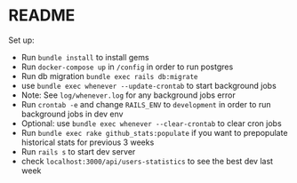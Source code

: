 # README

Set up:

* Run `bundle install` to install gems
* Run `docker-compose up` in `/config` in order to run postgres 
* Run db migration `bundle exec rails db:migrate`
* use `bundle exec whenever --update-crontab` to start background jobs 
* Note: See `log/whenever.log` for any background jobs error
* Run `crontab -e` and change `RAILS_ENV` to `development` in order to run background jobs in dev env  
* Optional: use `bundle exec whenever --clear-crontab` to clear cron jobs
* Run `bundle exec rake github_stats:populate` if you want to prepopulate historical stats for previous 3 weeks
* Run `rails s` to start dev server
* check `localhost:3000/api/users-statistics` to see the best dev last week
